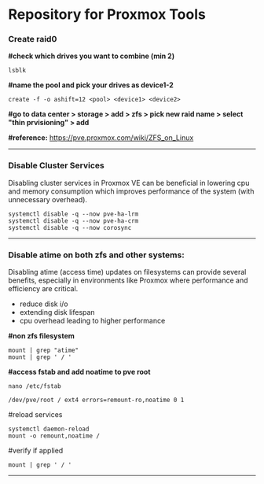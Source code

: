# Repository for Proxmox Tools

### Create raid0


**#check which drives you want to combine (min 2)<br/>**

```
lsblk
```

**#name the pool and pick your drives as device1-2<br/>**

```
create -f -o ashift=12 <pool> <device1> <device2>
```

**#go to data center > storage > add > zfs > pick new raid name <pool> > select "thin prvisioning" > add**

**#reference:**
https://pve.proxmox.com/wiki/ZFS_on_Linux

---

### Disable Cluster Services
Disabling cluster services in Proxmox VE can be beneficial in  lowering cpu and memory consumption which improves performance of the system (with unnecessary overhead).

```
systemctl disable -q --now pve-ha-lrm
systemctl disable -q --now pve-ha-crm
systemctl disable -q --now corosync
```


---

### Disable atime on both zfs and other systems:
Disabling atime (access time) updates on filesystems can provide several benefits, especially in environments like Proxmox where performance and efficiency are critical. </br>
- reduce disk i/o
- extending disk lifespan
- cpu overhead leading to higher performance

**#non zfs filesystem**
```	
mount | grep "atime"
mount | grep ' / '
```
**#access fstab and add noatime to pve root**

```
nano /etc/fstab
```
```
/dev/pve/root / ext4 errors=remount-ro,noatime 0 1
```
#reload services 

```
systemctl daemon-reload
mount -o remount,noatime /
```
#verify if applied

```
mount | grep ' / '
```

---
